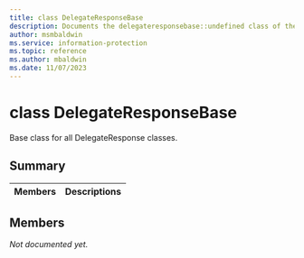 ```yaml
---
title: class DelegateResponseBase 
description: Documents the delegateresponsebase::undefined class of the Microsoft Information Protection (MIP) SDK.
author: msmbaldwin
ms.service: information-protection
ms.topic: reference
ms.author: mbaldwin
ms.date: 11/07/2023
---
```


# class DelegateResponseBase 
Base class for all DelegateResponse classes.
  
## Summary
 Members                        | Descriptions                                
--------------------------------|---------------------------------------------
  
## Members
_Not documented yet._
